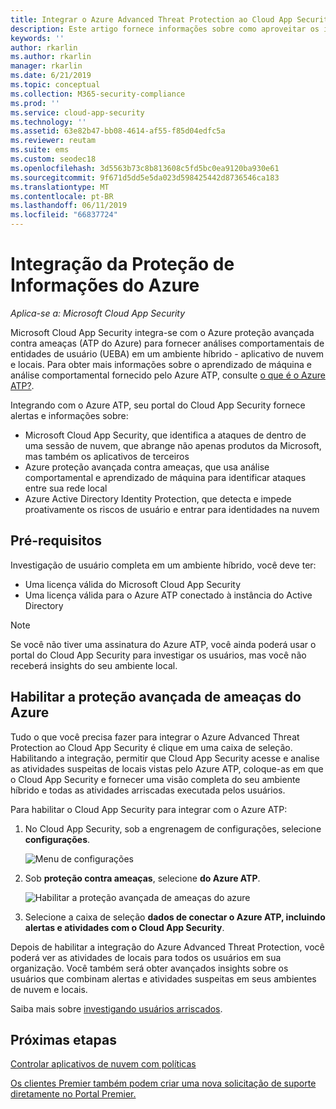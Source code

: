 ```yaml
---
title: Integrar o Azure Advanced Threat Protection ao Cloud App Security
description: Este artigo fornece informações sobre como aproveitar os insights do Azure Advanced Threat Protection no Cloud App Security para detecção de riscos híbrido.
keywords: ''
author: rkarlin
ms.author: rkarlin
manager: rkarlin
ms.date: 6/21/2019
ms.topic: conceptual
ms.collection: M365-security-compliance
ms.prod: ''
ms.service: cloud-app-security
ms.technology: ''
ms.assetid: 63e82b47-bb08-4614-af55-f85d04edfc5a
ms.reviewer: reutam
ms.suite: ems
ms.custom: seodec18
ms.openlocfilehash: 3d5563b73c8b813608c5fd5bc0ea9120ba930e61
ms.sourcegitcommit: 9f671d5dd5e5da023d598425442d8736546ca183
ms.translationtype: MT
ms.contentlocale: pt-BR
ms.lasthandoff: 06/11/2019
ms.locfileid: "66837724"
---
```

# <a name="azure-information-protection-integration"></a>Integração da Proteção de Informações do Azure

*Aplica-se a: Microsoft Cloud App Security*

Microsoft Cloud App Security integra-se com o Azure proteção avançada contra ameaças (ATP do Azure) para fornecer análises comportamentais de entidades de usuário (UEBA) em um ambiente híbrido - aplicativo de nuvem e locais. Para obter mais informações sobre o aprendizado de máquina e análise comportamental fornecido pelo Azure ATP, consulte [o que é o Azure ATP?](https://docs.microsoft.com/azure-advanced-threat-protection/what-is-atp).

Integrando com o Azure ATP, seu portal do Cloud App Security fornece alertas e informações sobre:
- Microsoft Cloud App Security, que identifica a ataques de dentro de uma sessão de nuvem, que abrange não apenas produtos da Microsoft, mas também os aplicativos de terceiros
- Azure proteção avançada contra ameaças, que usa análise comportamental e aprendizado de máquina para identificar ataques entre sua rede local
- Azure Active Directory Identity Protection, que detecta e impede proativamente os riscos de usuário e entrar para identidades na nuvem


## <a name="prerequisites"></a>Pré-requisitos

Investigação de usuário completa em um ambiente híbrido, você deve ter:

- Uma licença válida do Microsoft Cloud App Security
- Uma licença válida para o Azure ATP conectado à instância do Active Directory

>[!NOTE]
>Se você não tiver uma assinatura do Azure ATP, você ainda poderá usar o portal do Cloud App Security para investigar os usuários, mas você não receberá insights do seu ambiente local.


## <a name="enable-azure-advanced-threat-protection"></a>Habilitar a proteção avançada de ameaças do Azure

Tudo o que você precisa fazer para integrar o Azure Advanced Threat Protection ao Cloud App Security é clique em uma caixa de seleção. Habilitando a integração, permitir que Cloud App Security acesse e analise as atividades suspeitas de locais vistas pelo Azure ATP, coloque-as em que o Cloud App Security e fornecer uma visão completa do seu ambiente híbrido e todas as atividades arriscadas executada pelos usuários.

Para habilitar o Cloud App Security para integrar com o Azure ATP:

1. No Cloud App Security, sob a engrenagem de configurações, selecione **configurações**.
    
   ![Menu de configurações](./media/azip-system-settings.png)

1. Sob **proteção contra ameaças**, selecione **do Azure ATP**.
   
    ![Habilitar a proteção avançada de ameaças do azure](./media/aatp-integration.png)

3. Selecione a caixa de seleção **dados de conectar o Azure ATP, incluindo alertas e atividades com o Cloud App Security**.
 
Depois de habilitar a integração do Azure Advanced Threat Protection, você poderá ver as atividades de locais para todos os usuários em sua organização. Você também será obter avançados insights sobre os usuários que combinam alertas e atividades suspeitas em seus ambientes de nuvem e locais.



Saiba mais sobre [investigando usuários arriscados](tutorial-ueba.md).


## <a name="next-steps"></a>Próximas etapas 
[Controlar aplicativos de nuvem com políticas](control-cloud-apps-with-policies.md)   

[Os clientes Premier também podem criar uma nova solicitação de suporte diretamente no Portal Premier.](https://premier.microsoft.com/)  
  
